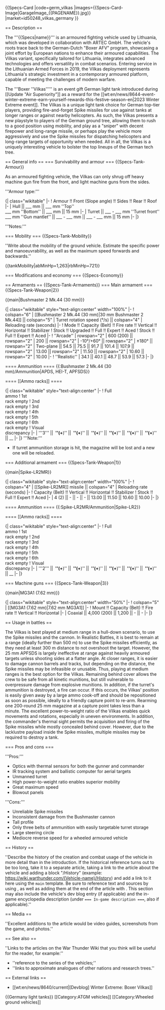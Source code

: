 {{Specs-Card
|code=germ_vilkas
|images={{Specs-Card-Image|GarageImage_{{PAGENAME}}.jpg}}
|market=id50248_vilkas_germany
}}

== Description ==
<!-- ''In the description, the first part should be about the history of the creation and combat usage of the vehicle, as well as its key features. In the second part, tell the reader about the ground vehicle in the game. Insert a screenshot of the vehicle, so that if the novice player does not remember the vehicle by name, he will immediately understand what kind of vehicle the article is talking about.'' -->
The '''{{Specs|name}}''' is an armoured fighting vehicle used by Lithuania, which was developed in collaboration with ARTEC GmbH. The vehicle's roots trace back to the German-Dutch "Boxer AFV" program, showcasing a joint effort by European nations to enhance their armoured capabilities. The Vilkas variant, specifically tailored for Lithuania, integrates advanced technologies and offers versatility in combat scenarios. Entering service in the Lithuanian Armed Forces in 2019, the Vilkas deployment represents Lithuania's strategic investment in a contemporary armoured platform, capable of meeting the challenges of modern warfare.

The '''Boxer ''Vilkas''''' is an event gift German light tank introduced during [[Update "Air Superiority"]] as a reward for the [[wt:en/news/8644-event-winter-extreme-earn-yourself-rewards-this-festive-season-en|2023 Winter Extreme event]]. The Vilkas is a unique light tank choice for German top-tier players, providing fire-and-forget Spike missiles for use against tanks at longer ranges or against nearby helicopters. As such, the Vilkas presents a new playstyle to players of the German ground tree, allowing them to rush to a good position using mobility, and play as a "sniper" with decent firepower and long-range missile, or perhaps play the vehicle more aggressively and use the Spike missiles for dispatching helicopters and long-range targets of opportunity when needed. All in all, the Vilkas is a uniquely interesting vehicle to bolster the top lineups of the German tech tree.

== General info ==
=== Survivability and armour ===
{{Specs-Tank-Armour}}
<!-- ''Describe armour protection. Note the most well protected and key weak areas. Appreciate the layout of modules as well as the number and location of crew members. Is the level of armour protection sufficient, is the placement of modules helpful for survival in combat? If necessary use a visual template to indicate the most secure and weak zones of the armour.'' -->
As an armoured fighting vehicle, the Vilkas can only shrug off heavy machine gun fire from the front, and light machine guns from the sides. 

'''Armour type:''' <!-- The types of armour present on the vehicle and their general locations -->
<!-- Example: * Rolled homogeneous armour (Front, Side, Rear, Hull roof)
* Cast homogeneous armour (Turret, Transmission area) -->

{| class="wikitable"
|-
! Armour !! Front (Slope angle) !! Sides !! Rear !! Roof
|-
| Hull || ___ mm || ___ mm ''Top'' <br> ___ mm ''Bottom'' || ___ mm || 15 mm
|-
| Turret || ___ - ___ mm ''Turret front'' <br> ___ mm ''Gun mantlet'' || ___ - ___ mm || ___ - ___ mm || 15 mm
|-
|}

'''Notes:''' <!-- Any additional notes which the user needs to be aware of -->
<!-- Example: * Suspension wheels are 20 mm thick, tracks are 30 mm thick, and torsion bars are 60 mm thick. -->

=== Mobility ===
{{Specs-Tank-Mobility}}
<!-- ''Write about the mobility of the ground vehicle. Estimate the specific power and manoeuvrability, as well as the maximum speed forwards and backwards.'' -->
''Write about the mobility of the ground vehicle. Estimate the specific power and manoeuvrability, as well as the maximum speed forwards and backwards.''

{{tankMobility|abMinHp=1,263|rbMinHp=721}}

=== Modifications and economy ===
{{Specs-Economy}}

== Armaments ==
{{Specs-Tank-Armaments}}
=== Main armament ===
{{Specs-Tank-Weapon|2}}
<!-- ''Give the reader information about the characteristics of the main gun. Assess its effectiveness in a battle based on the reloading speed, ballistics and the power of shells. Do not forget about the flexibility of the fire, that is how quickly the cannon can be aimed at the target, open fire on it and aim at another enemy. Add a link to the main article on the gun: <code><nowiki>{{main|Name of the weapon}}</nowiki></code>. Describe in general terms the ammunition available for the main gun. Give advice on how to use them and how to fill the ammunition storage.'' -->
{{main|Bushmaster 2 Mk.44 (30 mm)}}

{| class="wikitable" style="text-align:center" width="100%"
|-
! colspan="6" | [[Bushmaster 2 Mk.44 (30 mm)|30 mm Bushmaster 2 Mk.44]] || colspan="5" | Turret rotation speed (°/s) || colspan="4" | Reloading rate (seconds)
|-
! Mode !! Capacity (Belt) !! Fire rate !! Vertical !! Horizontal !! Stabilizer
! Stock !! Upgraded !! Full !! Expert !! Aced
! Stock !! Full !! Expert !! Aced
|-
! ''Arcade''
| rowspan="2" | 600 (200) || rowspan="2" | 200 || rowspan="2" | -10°/+60° || rowspan="2" | ±180° || rowspan="2" | Two-plane || 54.5 || 75.5 || 91.7 || 101.4 || 107.9 || rowspan="2" | 13.00 || rowspan="2" | 11.50 || rowspan="2" | 10.60 || rowspan="2" | 10.00
|-
! ''Realistic''
| 34.1 || 40.1 || 48.7 || 53.9 || 57.3
|-
|}

==== Ammunition ====
{{:Bushmaster 2 Mk.44 (30 mm)/Ammunition|APDS, HEI-T, APFSDS}}

==== [[Ammo racks]] ====
<!-- [[File:Ammoracks_{{PAGENAME}}.png|right|thumb|x250px|[[Ammo racks]] of the {{PAGENAME}}]] -->
<!-- '''Last updated:''' -->
{| class="wikitable" style="text-align:center"
|-
! Full<br>ammo
! 1st<br>rack empty
! 2nd<br>rack empty
! 3rd<br>rack empty
! 4th<br>rack empty
! 5th<br>rack empty
! 6th<br>rack empty
! Visual<br>discrepancy
|-
| '''3''' || __&nbsp;''(+__)'' || __&nbsp;''(+__)'' || __&nbsp;''(+__)'' || __&nbsp;''(+__)'' || __&nbsp;''(+__)'' || __&nbsp;''(+__)'' || __
|-
|}
'''Note:'''

* If turret ammunition storage is hit, the magazine will be lost and a new one will be reloaded.

=== Additional armament ===
{{Specs-Tank-Weapon|1}}
<!-- ''Some tanks are armed with several guns in one or more turrets. Evaluate the additional weaponry and give advice on its use. Describe the ammunition available for additional weaponry. Give advice on about how to use them and how to fill the ammunition storage. If there is no additional weaponry remove this subsection.'' -->
{{main|Spike-LR2MR}}

{| class="wikitable" style="text-align:center" width="100%"
|-
! colspan="4" | [[Spike-LR2MR]] missile || colspan="4" | Reloading rate (seconds)
|-
! Capacity (Belt) !! Vertical !! Horizontal !! Stabilizer
! Stock !! Full !! Expert !! Aced
|-
| 4 (2) || - || - || - || 13.00 || 11.50 || 10.60 || 10.00
|-
|}

==== Ammunition ====
{{:Spike-LR2MR/Ammunition|Spike-LR2}}

==== [[Ammo racks]] ====
<!-- [[File:Ammoracks_{{PAGENAME}}.png|right|thumb|x250px|[[Ammo racks]] of the {{PAGENAME}}]] -->
<!-- '''Last updated:''' -->
{| class="wikitable" style="text-align:center"
|-
! Full<br>ammo
! 1st<br>rack empty
! 2nd<br>rack empty
! 3rd<br>rack empty
! 4th<br>rack empty
! 5th<br>rack empty
! 6th<br>rack empty
! Visual<br>discrepancy
|-
| '''2''' || __&nbsp;''(+__)'' || __&nbsp;''(+__)'' || __&nbsp;''(+__)'' || __&nbsp;''(+__)'' || __&nbsp;''(+__)'' || __&nbsp;''(+__)'' || __
|-
|}

=== Machine guns ===
{{Specs-Tank-Weapon|3}}
<!-- ''Offensive and anti-aircraft machine guns not only allow you to fight some aircraft but also are effective against lightly armoured vehicles. Evaluate machine guns and give recommendations on its use.'' -->
{{main|MG3A1 (7.62 mm)}}

{| class="wikitable" style="text-align:center" width="50%"
|-
! colspan="5" | [[MG3A1 (7.62 mm)|7.62 mm MG3A1]]
|-
! Mount !! Capacity (Belt) !! Fire rate !! Vertical !! Horizontal
|-
| Coaxial || 4,000 (200) || 1,200 || - || -
|-
|}

== Usage in battles ==
<!-- ''Describe the tactics of playing in the vehicle, the features of using vehicles in the team and advice on tactics. Refrain from creating a "guide" - do not impose a single point of view but instead give the reader food for thought. Describe the most dangerous enemies and give recommendations on fighting them. If necessary, note the specifics of the game in different modes (AB, RB, SB).'' -->
The Vilkas is best played at medium range in a hull-down scenario, to use the Spike missiles and the cannon. In Realistic Battles, it is best to remain at a range (ideally further than 500 m) to use the Spike missiles efficiently, as they need at least 300 m distance to not overshoot the target. However, the 25 mm APFSDS is largely ineffective at range against heavily armoured targets unless shooting sides at a flatter angle. At closer ranges, it is easier to damage cannon barrels and tracks, but depending on the distance, the Spike missiles may be infeasible or unusable. Thus, playing at medium ranges is the best option for the Vilkas. Remaining behind cover allows the crew to be safe from all kinetic munitions, but still vulnerable to overpressure damage from explosive munitions. In addition, if the turret's ammunition is destroyed, a fire can occur. If this occurs, the Vilkas' position is easily given away by a large ammo cook-off and should be repositioned as soon as possible, ideally to a friendly capture point to re-arm. Rearming one 200-round 25 mm magazine at a capture point takes less than a minute. The excellent power-to-weight ratio of the Vilkas enables quick movements and rotations, especially in uneven environments. In addition, the commander's thermal sight permits the acquisition and firing of the Spike missiles while mostly concealed behind cover. However, due to the lacklustre payload inside the Spike missiles, multiple missiles may be required to destroy a tank. 

=== Pros and cons ===
<!-- ''Summarise and briefly evaluate the vehicle in terms of its characteristics and combat effectiveness. Mark its pros and cons in a bulleted list. Try not to use more than 6 points for each of the characteristics. Avoid using categorical definitions such as "bad", "good" and the like - use substitutions with softer forms such as "inadequate" and "effective".'' -->

'''Pros:'''

* Optics with thermal sensors for both the gunner and commander
* IR tracking system and ballistic computer for aerial targets
* Unmanned turret
* High power-to-weight ratio enables superior mobility
* Great maximum speed
* Blowout panels

'''Cons:'''

* Unreliable Spike missiles
* Inconsistent damage from the Bushmaster cannon
* Tall profile
* Only three belts of ammunition with easily targetable turret storage
* Large steering circle
* Mediocre reverse speed for a wheeled armoured vehicle

== History ==
<!-- ''Describe the history of the creation and combat usage of the vehicle in more detail than in the introduction. If the historical reference turns out to be too long, take it to a separate article, taking a link to the article about the vehicle and adding a block "/History" (example: <nowiki>https://wiki.warthunder.com/(Vehicle-name)/History</nowiki>) and add a link to it here using the <code>main</code> template. Be sure to reference text and sources by using <code><nowiki><ref></ref></nowiki></code>, as well as adding them at the end of the article with <code><nowiki><references /></nowiki></code>. This section may also include the vehicle's dev blog entry (if applicable) and the in-game encyclopedia description (under <code><nowiki>=== In-game description ===</nowiki></code>, also if applicable).'' -->
''Describe the history of the creation and combat usage of the vehicle in more detail than in the introduction. If the historical reference turns out to be too long, take it to a separate article, taking a link to the article about the vehicle and adding a block "/History" (example: <nowiki>https://wiki.warthunder.com/(Vehicle-name)/History</nowiki>) and add a link to it here using the <code>main</code> template. Be sure to reference text and sources by using <code><nowiki><ref></ref></nowiki></code>, as well as adding them at the end of the article with <code><nowiki><references /></nowiki></code>. This section may also include the vehicle's dev blog entry (if applicable) and the in-game encyclopedia description (under <code><nowiki>=== In-game description ===</nowiki></code>, also if applicable).''

== Media ==
<!-- ''Excellent additions to the article would be video guides, screenshots from the game, and photos.'' -->
''Excellent additions to the article would be video guides, screenshots from the game, and photos.''

== See also ==
<!-- ''Links to the articles on the War Thunder Wiki that you think will be useful for the reader, for example:''
* ''reference to the series of the vehicles;''
* ''links to approximate analogues of other nations and research trees.'' -->
''Links to the articles on the War Thunder Wiki that you think will be useful for the reader, for example:''

* ''reference to the series of the vehicles;''
* ''links to approximate analogues of other nations and research trees.''

== External links ==
<!-- ''Paste links to sources and external resources, such as:''
* ''topic on the official game forum;''
* ''other literature.'' -->

* [[wt:en/news/8640/current|[Devblog] Winter Extreme: Boxer Vilkas]]

{{Germany light tanks}}
[[Category:ATGM vehicles]]
[[Category:Wheeled ground vehicles]]